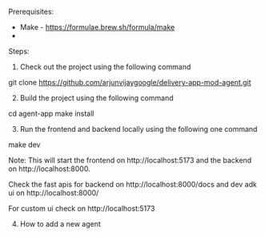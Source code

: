 Prerequisites:
- Make - https://formulae.brew.sh/formula/make
- 

Steps:

1. Check out the project using the following command

git clone https://github.com/arjunvijaygoogle/delivery-app-mod-agent.git

2. Build the project using the following command

cd agent-app
make install

3. Run the frontend and backend locally using the following one command

make dev

Note: This will start the frontend on http://localhost:5173 and the backend on http://localhost:8000.

Check the fast apis for backend on http://localhost:8000/docs and dev adk ui on http://localhost:8000/

For custom ui check on http://localhost:5173

4. How to add a new agent


